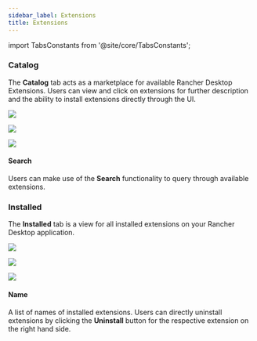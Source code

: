 ```yaml
---
sidebar_label: Extensions
title: Extensions
---
```


import TabsConstants from '@site/core/TabsConstants';

### Catalog

The **Catalog** tab acts as a marketplace for available Rancher Desktop Extensions. Users can view and click on extensions for further description and the ability to install extensions directly through the UI.

<Tabs groupId="os" defaultValue={TabsConstants.defaultOs}>
<TabItem value="Windows">

![](https://suse-rancher-media.s3.us-east-1.amazonaws.com/desktop/v1.9/ui-main/Windows_Extensions.png)

</TabItem>
<TabItem value="macOS">

![](https://suse-rancher-media.s3.us-east-1.amazonaws.com/desktop/v1.9/ui-main/macOS_Extensions.png)

</TabItem>
<TabItem value="Linux">

![](https://suse-rancher-media.s3.us-east-1.amazonaws.com/desktop/v1.9/ui-main/Linux_Extensions.png)

</TabItem>
</Tabs>

#### Search

Users can make use of the **Search** functionality to query through available extensions.

### Installed

The **Installed** tab is a view for all installed extensions on your Rancher Desktop application.

<Tabs groupId="os" defaultValue={TabsConstants.defaultOs}>
<TabItem value="Windows">

![](https://suse-rancher-media.s3.us-east-1.amazonaws.com/desktop/v1.9/ui-main/Windows_Extensions-Installed.png)

</TabItem>
<TabItem value="macOS">

![](https://suse-rancher-media.s3.us-east-1.amazonaws.com/desktop/v1.9/ui-main/macOS_Extensions-Installed.png)

</TabItem>
<TabItem value="Linux">

![](https://suse-rancher-media.s3.us-east-1.amazonaws.com/desktop/v1.9/ui-main/Linux_Extensions-Installed.png)

</TabItem>
</Tabs>

#### Name

A list of names of installed extensions. Users can directly uninstall extensions by clicking the **Uninstall** button for the respective extension on the right hand side.
